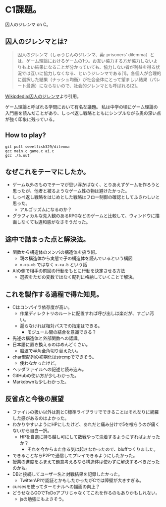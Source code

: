 C1課題。
============

囚人のジレンマ on C。

囚人のジレンマとは?
------------

>囚人のジレンマ（しゅうじんのジレンマ、英: prisoners' dilemma）とは、ゲーム理論におけるゲームの1つ。お互い協力する方が協力しないよりもよい結果になることが分かっていても、協力しない者が利益を得る状況では互いに協力しなくなる、というジレンマである[1]。各個人が合理的に選択した結果（ナッシュ均衡）が社会全体にとって望ましい結果（パレート最適）にならないので、社会的ジレンマとも呼ばれる[2]。

[Wikipdedia:囚人のジレンマ](https://ja.wikipedia.org/wiki/囚人のジレンマ)より引用。


ゲーム理論と呼ばれる学問において有名な議題。
私は中学の頃にゲーム理論の入門書を読んだことがあり、しっぺ返し戦略とともにシンプルながら奥の深い点が強く印象に残っている。



How to play?
------------
<!-- Download .exe files from Realeses. -->
<!--  -->
<!-- or -->

```
git pull sweetfish329/dilemma
gcc main.c game.c ai.c 
gcc ./a.out
```

なぜこれをテーマにしたか。
------------
- ゲーム以外のものでテーマが思い浮かばなく、とりあえずゲームを作ろうと思ったが、他者と被るようなゲーム性の物は避けたかった。
- しっぺ返し戦略をはじめとした戦略はフロー制御の確認としてふさわしいと思った。
  - アルゴリズムになるのか？
- グラフィカルな先入観のあるRPGなどのゲームと比較して、ウィンドウに描画しなくても違和感がなさそうだった。
  
途中で詰まった点と解決法。
-----------
- 関数から構造体のメンバの構造体を扱う術。
  - 親の構造体から実態で子の構造体を読んでいるという構図
  - `x->a->b` ではなく `x->a.b` という話
- AIの側で相手の前回の行動をもとに行動を決定させる方法
  - 選択をただの変数ではなく配列に格納していくことで解決。


これを製作する過程で得た知見。
------------
- Cはコンパイラ依存度が高い。
  - 作業ディレクトリのルートに配置すれば呼び出しは楽だが、すごい汚い。
  - 遡らなければ相対パスでの指定はできる。
    - モジュール間の結合を意識できる？
- 先述の構造体と外部関数への認識。
- 日本語に置き換えるのはめんどくさい。
  - 脳波で半角全角切り替えたい。
- char型配列の初期化はstrcmpでできそう。
  - 使わなかったけど。
- ヘッダファイルへの記述と読み込み。
- GitHubの使い方が少しわかった。
- Markdownも少しわかった。

反省点と今後の展望
------------
- ファイルの扱い以外は割とC標準ライブラリでできることはそれなりに網羅した感があるのはよかった。
- わかりやすいようにHPにしたけど、あれだと痛み分けで5を喰らうのが痛くないから自白一択。
  - HPを自選に持ち越し可にして数戦やって決着するようにすればよかったか？
    - それを今からまた作る気は起きなかったので、bluffつくりました。
- できることならP2Pで通信してプレイできるようにしたかった。
- 授業の進度をふまえて題意考えるなら構造体は使わずに解決するべきだったのかも。
- DBと接続してユーザー名と対戦結果を記録したかった。
  - TwitterAPIで認証とかもしたかったがCでは障壁が大きすぎる。
- cursesを使ってターミナルへの描画の向上？
- どうせならGOでToDoアプリじゃなくてこれを作るのもありかもしれない。
  - jsの勉強にもよさそう。
